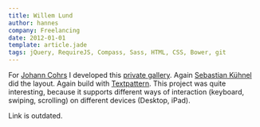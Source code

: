 ```yaml
---                
title: Willem Lund
author: hannes
company: Freelancing
date: 2012-01-01
template: article.jade
tags: jQuery, RequireJS, Compass, Sass, HTML, CSS, Bower, git
---
```


For [Johann Cohrs][3] I developed this [private gallery][4]. Again [Sebastian Kühnel][2] did the layout. Again build with [Textpattern][1].
This project was quite interesting, because it supports different ways of interaction (keyboard, swiping, scrolling) on different devices (Desktop, iPad).  
  
Link is outdated.

[1]: http://textpattern.com
[2]: http://www.sebastiankuehnel.com
[3]: http://www.johanncohrs.com
[4]: http://www.willemlund.com
